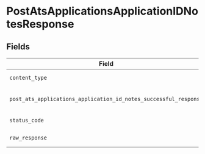 # PostAtsApplicationsApplicationIDNotesResponse


## Fields

| Field                                                                                                                                                      | Type                                                                                                                                                       | Required                                                                                                                                                   | Description                                                                                                                                                |
| ---------------------------------------------------------------------------------------------------------------------------------------------------------- | ---------------------------------------------------------------------------------------------------------------------------------------------------------- | ---------------------------------------------------------------------------------------------------------------------------------------------------------- | ---------------------------------------------------------------------------------------------------------------------------------------------------------- |
| `content_type`                                                                                                                                             | *str*                                                                                                                                                      | :heavy_check_mark:                                                                                                                                         | HTTP response content type for this operation                                                                                                              |
| `post_ats_applications_application_id_notes_successful_response`                                                                                           | [Optional[shared.PostAtsApplicationsApplicationIDNotesSuccessfulResponse]](../../models/shared/postatsapplicationsapplicationidnotessuccessfulresponse.md) | :heavy_minus_sign:                                                                                                                                         | POST /ats/applications/:application_id/notes Successful response                                                                                           |
| `status_code`                                                                                                                                              | *int*                                                                                                                                                      | :heavy_check_mark:                                                                                                                                         | HTTP response status code for this operation                                                                                                               |
| `raw_response`                                                                                                                                             | [requests.Response](https://requests.readthedocs.io/en/latest/api/#requests.Response)                                                                      | :heavy_minus_sign:                                                                                                                                         | Raw HTTP response; suitable for custom response parsing                                                                                                    |